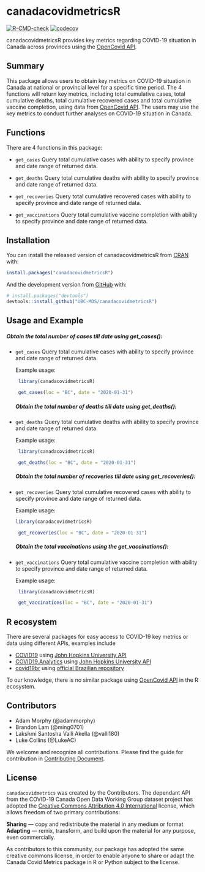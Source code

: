 
<!-- README.md is generated from README.Rmd. Please edit that file -->

# canadacovidmetricsR

<!-- badges: start -->

[![R-CMD-check](https://github.com/UBC-MDS/canadacovidmetricsR/workflows/R-CMD-check/badge.svg)](https://github.com/UBC-MDS/canadacovidmetricsR/actions)
[![codecov](https://codecov.io/gh/UBC-MDS/canadacovidmetricsR/branch/main/graph/badge.svg?token=QITVZBTZBU)](https://codecov.io/gh/UBC-MDS/canadacovidmetricsR)
<!-- badges: end -->

canadacovidmetricsR provides key metrics regarding COVID-19 situation in
Canada across provinces using the [OpenCovid
API](https://opencovid.ca/api/).

## Summary

This package allows users to obtain key metrics on COVID-19 situation in
Canada at national or provincial level for a specific time period. The 4
functions will return key metrics, including total cumulative cases,
total cumulative deaths, total cumulative recovered cases and total
cumulative vaccine completion, using data from [OpenCovid
API](https://opencovid.ca/api/). The users may use the key metrics to
conduct further analyses on COVID-19 situation in Canada.

## Functions

There are 4 functions in this package:

-   `get_cases` Query total cumulative cases with ability to specify
    province and date range of returned data.

-   `get_deaths` Query total cumulative deaths with ability to specify
    province and date range of returned data.

-   `get_recoveries` Query total cumulative recovered cases with ability
    to specify province and date range of returned data.

-   `get_vaccinations` Query total cumulative vaccine completion with
    ability to specify province and date range of returned data.

## Installation

You can install the released version of canadacovidmetricsR from
[CRAN](https://CRAN.R-project.org) with:

``` r
install.packages("canadacovidmetricsR")
```

And the development version from [GitHub](https://github.com/) with:

``` r
# install.packages("devtools")
devtools::install_github("UBC-MDS/canadacovidmetricsR")
```

## Usage and Example

##### Obtain the total number of cases till date using get_cases():

-   `get_cases` Query total cumulative cases with ability to specify
    province and date range of returned data.

    Example usage:

    ``` r
     library(canadacovidmetricsR)

     get_cases(loc = "BC", date = "2020-01-31")
    ```

    ##### Obtain the total number of deaths till date using get_deaths():

-   `get_deaths` Query total cumulative deaths with ability to specify
    province and date range of returned data.

    Example usage:

    ``` r
     library(canadacovidmetricsR)

     get_deaths(loc = "BC", date = "2020-01-31")
    ```

    ##### Obtain the total number of recoveries till date using get_recoveries():

-   `get_recoveries` Query total cumulative recovered cases with ability
    to specify province and date range of returned data.

    Example usage:

    ``` r
    library(canadacovidmetricsR)

     get_recoveries(loc = "BC", date = "2020-01-31")
    ```

    ##### Obtain the total vaccinations using the get_vaccinations():

-   `get_vaccinations` Query total cumulative vaccine completion with
    ability to specify province and date range of returned data.

    Example usage:

    ``` r
     library(canadacovidmetricsR)

     get_vaccinations(loc = "BC", date = "2020-01-31")
    ```

## R ecosystem

There are several packages for easy access to COVID-19 key metrics or
data using different APIs, examples include

-   [COVID19](https://cran.r-project.org/web/packages/COVID19/index.html)
    using [John Hopkins University
    API](https://coronavirus.jhu.edu/about/)
-   [COVID19.Analytics](https://cran.r-project.org/web/packages/covid19.analytics/)
    using [John Hopkins University
    API](https://coronavirus.jhu.edu/about/)
-   [covid19br](https://cran.r-project.org/web/packages/covid19br/index.html)
    using [official Brazilian repository](https://covid.saude.gov.br/)

To our knowledge, there is no similar package using [OpenCovid
API](https://opencovid.ca/api/) in the R ecosystem.

## Contributors

-   Adam Morphy (@adammorphy)
-   Brandon Lam (@ming0701)
-   Lakshmi Santosha Valli Akella (@valli180)
-   Luke Collins (@LukeAC)

We welcome and recognize all contributions. Please find the guide for
contribution in [Contributing
Document](https://github.com/UBC-MDS/canadacovidmetricsR/blob/main/.github/CONTRIBUTING.md).

## License

`canadacovidmetrics` was created by the Contributors. The dependant API
from the COVID-19 Canada Open Data Working Group dataset project has
adopted the [Creative Commons Attribution 4.0
International](https://creativecommons.org/licenses/by/4.0/) license,
which allows freedom of two primary contributions:

**Sharing** — copy and redistribute the material in any medium or format
**Adapting** — remix, transform, and build upon the material for any
purpose, even commercially.

As contributors to this community, our package has adopted the same
creative commons license, in order to enable anyone to share or adapt
the Canada Covid Metrics package in R or Python subject to the license.

